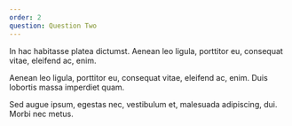 ```yaml
---
order: 2
question: Question Two
---
```


In hac habitasse platea dictumst. Aenean leo ligula, porttitor eu, consequat
vitae, eleifend ac, enim.

Aenean leo ligula, porttitor eu, consequat vitae, eleifend ac, enim. Duis lobortis massa imperdiet quam.

Sed augue ipsum, egestas nec, vestibulum et, malesuada adipiscing, dui. Morbi nec metus.
